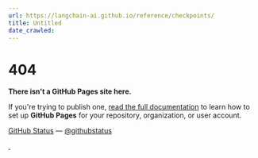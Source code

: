 ```yaml
---
url: https://langchain-ai.github.io/reference/checkpoints/
title: Untitled
date_crawled: 
---
```


# 404

**There isn't a GitHub Pages site here.**

If you're trying to publish one, [read the full documentation](https://help.github.com/pages/) to learn how to set up **GitHub Pages** for your repository, organization, or user account. 

[GitHub Status](https://githubstatus.com) — [@githubstatus](https://twitter.com/githubstatus)

[ ![]() ](/) [ ![]() ](/)
